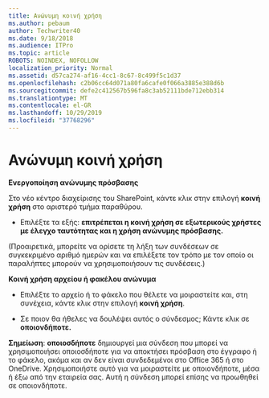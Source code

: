 ```yaml
---
title: Ανώνυμη κοινή χρήση
ms.author: pebaum
author: Techwriter40
ms.date: 9/18/2018
ms.audience: ITPro
ms.topic: article
ROBOTS: NOINDEX, NOFOLLOW
localization_priority: Normal
ms.assetid: d57ca274-af16-4cc1-8c67-8c499f5c1d37
ms.openlocfilehash: c2b06cc64d071a80fa6cafe0f066a3885e388d6b
ms.sourcegitcommit: defe2c412567b596fa8c3ab52111bde712ebb314
ms.translationtype: MT
ms.contentlocale: el-GR
ms.lasthandoff: 10/29/2019
ms.locfileid: "37768296"
---
```

# <a name="anonymous-sharing"></a>Ανώνυμη κοινή χρήση

 **Ενεργοποίηση ανώνυμης πρόσβασης**
  
Στο νέο κέντρο διαχείρισης του SharePoint, κάντε κλικ στην επιλογή **κοινή χρήση** στο αριστερό τμήμα παραθύρου. 
  
- Επιλέξτε τα εξής: **επιτρέπεται η κοινή χρήση σε εξωτερικούς χρήστες με έλεγχο ταυτότητας και η χρήση ανώνυμης πρόσβασης.**
  
(Προαιρετικά, μπορείτε να ορίσετε τη λήξη των συνδέσεων σε συγκεκριμένο αριθμό ημερών και να επιλέξετε τον τρόπο με τον οποίο οι παραλήπτες μπορούν να χρησιμοποιήσουν τις συνδέσεις.)
    
 **Κοινή χρήση αρχείου ή φακέλου ανώνυμα**
  
- Επιλέξτε το αρχείο ή το φάκελο που θέλετε να μοιραστείτε και, στη συνέχεια, κάντε κλικ στην επιλογή **κοινή χρήση**. 
    
- Σε ποιον θα ήθελες να δουλέψει αυτός ο σύνδεσμος; Κάντε κλικ σε **οποιονδήποτε.**
  
 **Σημείωση**: **οποιοσδήποτε** δημιουργεί μια σύνδεση που μπορεί να χρησιμοποιήσει οποιοσδήποτε για να αποκτήσει πρόσβαση στο έγγραφο ή το φάκελο, ακόμα και αν δεν είναι συνδεδεμένοι στο Office 365 ή στο OneDrive. Χρησιμοποιήστε αυτό για να μοιραστείτε με οποιονδήποτε, μέσα ή έξω από την εταιρεία σας. Αυτή η σύνδεση μπορεί επίσης να προωθηθεί σε οποιονδήποτε. 
    

